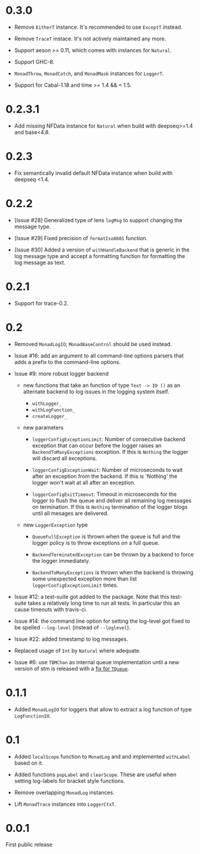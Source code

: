 0.3.0
=====

*   Remove `EitherT` instance. It's recommended to use `ExceptT` instead.

*   Remove `TraceT` instace. It's not actively maintained any more.

*   Support aeson >= 0.11, which comes with instances for `Natural`.

*   Support GHC-8.

*   `MonadThrow`, `MonadCatch`, and `MonadMask` instances for `LoggerT`.

*   Support for Cabal-1.18 and time >= 1.4 && < 1.5.

0.2.3.1
=======

*   Add missing NFData instance for `Natural` when build with
    deepseq>=1.4 and base<4.8.

0.2.3
=====

*   Fix semantically invalid default NFData instance when build with
    deepseq <1.4.

0.2.2
=====

*   [Issue #28] Generalized type of lens `logMsg` to support changing
    the message type.

*   [Issue #29] Fixed precision of `formatIso8601` function.

*   [Issue #30] Added a version of `withHandleBackend` that is generic
    in the log message type and accept a formatting function for
    formatting the log message as text.

0.2.1
=====

*   Support for trace-0.2.

0.2
===

*   Removed `MonadLogIO`; `MonadBaseControl` should be used instead.

*   Issue #16: add an argument to all command-line options parsers that
    adds a prefix to the command-line options.

*   Issue #9: more robust logger backend

    *   new functions that take an function of type `Text -> IO ()` as
        an alternate backend to log issues in the logging system itself.

        *   `withLogger_`
        *   `withLogFunction_`
        *   `createLogger_`

    *   new parameters
        *   `loggerConfigExceptionLimit`:
            Number of consecutive backend exception that can occur before the logger
            raises an `BackendToManyExceptions` exception. If this is `Nothing`
            the logger will discard all exceptions.

        *   `loggerConfigExceptionWait`:
            Number of microseconds to wait after an exception from the backend.
            If this is 'Nothing' the logger won't wait at all after an exception.

        *   `loggerConfigExitTimeout`:
            Timeout in microseconds for the logger to flush the queue and
            deliver all remaining log messages on termination. If this is `Nothing`
            termination of the logger blogs until all mesages are delivered.

    *   new `LoggerException` type
        *   `QueueFullException` is thrown when the queue is full and the logger
            policy is to throw exceptions on a full queue.

        *   `BackendTerminatedException` can be thrown by a backend to force the
            logger immediately.

        *   `BackendToManyExceptions` is thrown when the backend is throwing some
            unexpected exception more than list `loggerConfigExceptionLimit` times.

*   Issue #12: a test-suite got added to the package. Note that this test-suite takes
    a relatively long time to run all tests. In particular this an cause timeouts
    with travis-ci.

*   Issue #14: the command line option for setting the log-level got fixed to be
    spelled `--log-level` (instead of `--loglevel`).

*   Issue #22: added timestamp to log messages.

*   Replaced usage of `Int` by `Natural` where adequate.

*   Issue #6: use `TBMChan` as internal queue implementation until a new version of
    stm is released with a [fix for `TQueue`](https://ghc.haskell.org/trac/ghc/ticket/9539).

0.1.1
=====

*   Added `MonadLogIO` for loggers that allow to extract a log
    function of type `LogFunctionIO`.

0.1
===

*   Added `localScope` function to `MonadLog` and and implemented `withLabel`
    based on it.

*   Added functions `popLabel` and `clearScope`. These are useful when setting
    log-labels for bracket style functions.

*   Remove overlapping `MonadLog` instances.

*   Lift `MonadTrace` instances into `LoggerCtxT`.

0.0.1
=====

First public release

